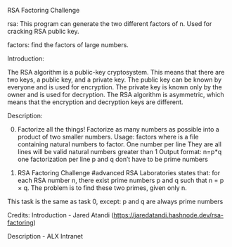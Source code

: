 RSA Factoring Challenge

rsa: This program can generate the two different factors of n. Used for cracking
RSA public key.

factors: find the factors of large numbers.


Introduction:

The RSA algorithm is a public-key cryptosystem. This means that there are two
keys, a public key, and a private key. The public key can be known by everyone
and is used for encryption. The private key is known only by the owner and is
used for decryption.
The RSA algorithm is asymmetric, which means that the encryption
and decryption keys are different.


Description:

0. Factorize all the things!
Factorize as many numbers as possible into a product of two smaller numbers.
Usage: factors <file>
where <file> is a file containing natural numbers to factor.
One number per line
They are all lines will be valid natural numbers greater than 1
Output format: n=p*q
one factorization per line
p and q don’t have to be prime numbers

1. RSA Factoring Challenge
#advanced
RSA Laboratories states that: for each RSA number n,
there exist prime numbers p and q such that n = p × q.
The problem is to find these two primes, given only n.

This task is the same as task 0, except:
p and q are always prime numbers





Credits:
Introduction - Jared Atandi
(https://jaredatandi.hashnode.dev/rsa-factoring)

Description - ALX Intranet